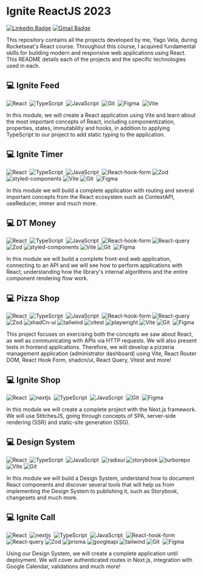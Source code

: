 # Ignite ReactJS 2023

[![Linkedin Badge](https://img.shields.io/badge/-Yago%20Vela-038C33?style=flat-square&logo=Linkedin&logoColor=white&link=https://www.linkedin.com/in/yagovela/)](https://www.linkedin.com/in/yagovela/)
[![Gmail Badge](https://img.shields.io/badge/-yagovela@outlook.com-038C33?style=flat-square&logo=Gmail&logoColor=white&link=mailto:yagovela@outlook.com)](mailto:yagovela@outlook.com)

This repository contains all the projects developed by me, Yago Vela, during Rocketseat's React course. Throughout this course, I acquired fundamental skills for building modern and responsive web applications using React. This README details each of the projects and the specific technologies used in each.

## 💻 Ignite Feed

![React](https://img.shields.io/badge/-ReactJS-633BBC?style=flat&logo=react)&nbsp;
![TypeScript](https://img.shields.io/badge/-TypeScript-633BBC?style=flat&logo=typescript)&nbsp;
![JavaScript](https://img.shields.io/badge/-JavaScript-633BBC?style=flat&logo=javascript)&nbsp;
![Git](https://img.shields.io/badge/-Git-633BBC?style=flat&logo=git)&nbsp;
![Figma](https://img.shields.io/badge/-Figma-633BBC?style=flat&logo=figma)&nbsp;
![Vite](https://img.shields.io/badge/-Vite-633BBC?style=flat&logo=vite)&nbsp;

In this module, we will create a React application using Vite and learn about the most important concepts of React, including componentization, properties, states, immutability and hooks, in addition to applying TypeScript to our project to add static typing to the application.

## 💻 Ignite Timer

![React](https://img.shields.io/badge/-ReactJS-633BBC?style=flat&logo=react)&nbsp;
![TypeScript](https://img.shields.io/badge/-TypeScript-633BBC?style=flat&logo=typescript)&nbsp;
![JavaScript](https://img.shields.io/badge/-JavaScript-633BBC?style=flat&logo=javascript)&nbsp;
![React-hook-form](https://img.shields.io/badge/-ReactHookForm-633BBC?style=flat&logo=react-hook-form)
![Zod](https://img.shields.io/badge/-zod-633BBC?style=flat&logo=zod)
![styled-components](https://img.shields.io/badge/-StyledComponents-633BBC?style=flat&logo=styled-components)
![Vite](https://img.shields.io/badge/-Vite-633BBC?style=flat&logo=vite)
![Git](https://img.shields.io/badge/-Git-633BBC?style=flat&logo=git)&nbsp;
![Figma](https://img.shields.io/badge/-Figma-633BBC?style=flat&logo=figma)&nbsp;

In this module we will build a complete application with routing and several important concepts from the React ecosystem such as ContextAPI, useReducer, immer and much more.

## 💻 DT Money

![React](https://img.shields.io/badge/-ReactJS-633BBC?style=flat&logo=react)&nbsp;
![TypeScript](https://img.shields.io/badge/-TypeScript-633BBC?style=flat&logo=typescript)&nbsp;
![JavaScript](https://img.shields.io/badge/-JavaScript-633BBC?style=flat&logo=javascript)&nbsp;
![React-hook-form](https://img.shields.io/badge/-ReactHookForm-633BBC?style=flat&logo=react-hook-form)
![React-query](https://img.shields.io/badge/-ReactQuery-633BBC?style=flat&logo=react-query)
![Zod](https://img.shields.io/badge/-zod-633BBC?style=flat&logo=zod)
![styled-components](https://img.shields.io/badge/-StyledComponents-633BBC?style=flat&logo=styled-components)
![Vite](https://img.shields.io/badge/-Vite-633BBC?style=flat&logo=vite)
![Git](https://img.shields.io/badge/-Git-633BBC?style=flat&logo=git)&nbsp;
![Figma](https://img.shields.io/badge/-Figma-633BBC?style=flat&logo=figma)&nbsp;

In this module we will build a complete front-end web application, connecting to an API and we will see how to perform applications with React, understanding how the library's internal algorithms and the entire component rendering flow work.

## 💻 Pizza Shop

![React](https://img.shields.io/badge/-ReactJS-633BBC?style=flat&logo=react)&nbsp;
![TypeScript](https://img.shields.io/badge/-TypeScript-633BBC?style=flat&logo=typescript)&nbsp;
![JavaScript](https://img.shields.io/badge/-JavaScript-633BBC?style=flat&logo=javascript)&nbsp;
![React-hook-form](https://img.shields.io/badge/-ReactHookForm-633BBC?style=flat&logo=react-hook-form)
![React-query](https://img.shields.io/badge/-ReactQuery-633BBC?style=flat&logo=react-query)
![Zod](https://img.shields.io/badge/-zod-633BBC?style=flat&logo=zod)
![shadCn-ui](https://img.shields.io/badge/-shadcn-633BBC?style=flat&logo=shadcn/ui)
![tailwind](https://img.shields.io/badge/-tailwind-633BBC?style=flat&logo=tailwind-css)
![vitest](https://img.shields.io/badge/-vitest-633BBC?style=flat&logo=vitest)
![playwright](https://img.shields.io/badge/-playwright-633BBC?style=flat&logo=playwright)
![Vite](https://img.shields.io/badge/-Vite-633BBC?style=flat&logo=vite)
![Git](https://img.shields.io/badge/-Git-633BBC?style=flat&logo=git)&nbsp;
![Figma](https://img.shields.io/badge/-Figma-633BBC?style=flat&logo=figma)&nbsp;

This project focuses on exercising both the concepts we saw about React, as well as communicating with APIs via HTTP requests. We will also present tests in frontend applications. Therefore, we will develop a pizzeria management application (administrator dashboard) using Vite, React Router DOM, React Hook Form, shadcn/ui, React Query, Vitest and more!

## 💻 Ignite Shop

![React](https://img.shields.io/badge/-ReactJS-633BBC?style=flat&logo=react)&nbsp;
![nextjs](https://img.shields.io/badge/-NextJS-633BBC?style=flat&logo=next.js)&nbsp;
![TypeScript](https://img.shields.io/badge/-TypeScript-633BBC?style=flat&logo=typescript)&nbsp;
![JavaScript](https://img.shields.io/badge/-JavaScript-633BBC?style=flat&logo=javascript)&nbsp;
![Git](https://img.shields.io/badge/-Git-633BBC?style=flat&logo=git)&nbsp;
![Figma](https://img.shields.io/badge/-Figma-633BBC?style=flat&logo=figma)&nbsp;

In this module we will create a complete project with the Next.js framework. We will use StitchesJS, going through concepts of SPA, server-side rendering (SSR) and static-site generation (SSG).

## 💻 Design System

![React](https://img.shields.io/badge/-ReactJS-633BBC?style=flat&logo=react)&nbsp;
![TypeScript](https://img.shields.io/badge/-TypeScript-633BBC?style=flat&logo=typescript)&nbsp;
![JavaScript](https://img.shields.io/badge/-JavaScript-633BBC?style=flat&logo=javascript)&nbsp;
![radixui](https://img.shields.io/badge/-radixui-633BBC?style=flat&logo=radixui)
![storybook](https://img.shields.io/badge/-storybook-633BBC?style=flat&logo=storybook)
![turborepo](https://img.shields.io/badge/-turborepo-633BBC?style=flat&logo=turborepo)&nbsp;
![Vite](https://img.shields.io/badge/-Vite-633BBC?style=flat&logo=vite)
![Git](https://img.shields.io/badge/-Git-633BBC?style=flat&logo=git)&nbsp;

In this module we will build a Design System, understand how to document React components and discover several tools that will help us from implementing the Design System to publishing it, such as Storybook, changesets and much more.

## 💻 Ignite Call

![React](https://img.shields.io/badge/-ReactJS-633BBC?style=flat&logo=react)&nbsp;
![nextjs](https://img.shields.io/badge/-NextJS-633BBC?style=flat&logo=next.js)&nbsp;
![TypeScript](https://img.shields.io/badge/-TypeScript-633BBC?style=flat&logo=typescript)&nbsp;
![JavaScript](https://img.shields.io/badge/-JavaScript-633BBC?style=flat&logo=javascript)&nbsp;
![React-hook-form](https://img.shields.io/badge/-ReactHookForm-633BBC?style=flat&logo=react-hook-form)
![React-query](https://img.shields.io/badge/-ReactQuery-633BBC?style=flat&logo=react-query)
![Zod](https://img.shields.io/badge/-zod-633BBC?style=flat&logo=zod)
![prisma](https://img.shields.io/badge/-prisma-633BBC?style=flat&logo=prisma)
![googleapi](https://img.shields.io/badge/-googleapi-633BBC?style=flat&logo=google)
![tailwind](https://img.shields.io/badge/-tailwind-633BBC?style=flat&logo=tailwind-css)
![Git](https://img.shields.io/badge/-Git-633BBC?style=flat&logo=git)&nbsp;
![Figma](https://img.shields.io/badge/-Figma-633BBC?style=flat&logo=figma)&nbsp;

Using our Design System, we will create a complete application until deployment. We will cover authenticated routes in Next.js, integration with Google Calendar, validations and much more!
